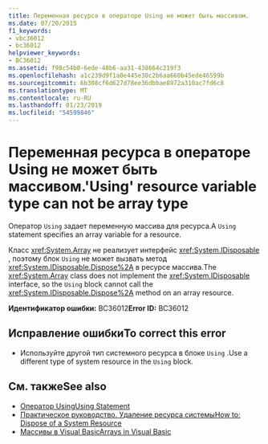 ```yaml
---
title: Переменная ресурса в операторе Using не может быть массивом.
ms.date: 07/20/2015
f1_keywords:
- vbc36012
- bc36012
helpviewer_keywords:
- BC36012
ms.assetid: f98c54b0-6ede-48b6-aa31-438664c219f3
ms.openlocfilehash: a1c239d9f1a0e445e30c2b6aa660b45ede46599b
ms.sourcegitcommit: 6b308cf6d627d78ee36dbbae8972a310ac7fd6c8
ms.translationtype: MT
ms.contentlocale: ru-RU
ms.lasthandoff: 01/23/2019
ms.locfileid: "54599846"
---
```

# <a name="using-resource-variable-type-can-not-be-array-type"></a><span data-ttu-id="de3b1-102">Переменная ресурса в операторе Using не может быть массивом.</span><span class="sxs-lookup"><span data-stu-id="de3b1-102">'Using' resource variable type can not be array type</span></span>
<span data-ttu-id="de3b1-103">Оператор `Using` задает переменную массива для ресурса.</span><span class="sxs-lookup"><span data-stu-id="de3b1-103">A `Using` statement specifies an array variable for a resource.</span></span>  
  
 <span data-ttu-id="de3b1-104">Класс <xref:System.Array> не реализует интерфейс <xref:System.IDisposable> , поэтому блок `Using` не может вызвать метод <xref:System.IDisposable.Dispose%2A> в ресурсе массива.</span><span class="sxs-lookup"><span data-stu-id="de3b1-104">The <xref:System.Array> class does not implement the <xref:System.IDisposable> interface, so the `Using` block cannot call the <xref:System.IDisposable.Dispose%2A> method on an array resource.</span></span>  
  
 <span data-ttu-id="de3b1-105">**Идентификатор ошибки:** BC36012</span><span class="sxs-lookup"><span data-stu-id="de3b1-105">**Error ID:** BC36012</span></span>  
  
## <a name="to-correct-this-error"></a><span data-ttu-id="de3b1-106">Исправление ошибки</span><span class="sxs-lookup"><span data-stu-id="de3b1-106">To correct this error</span></span>  
  
-   <span data-ttu-id="de3b1-107">Используйте другой тип системного ресурса в блоке `Using` .</span><span class="sxs-lookup"><span data-stu-id="de3b1-107">Use a different type of system resource in the `Using` block.</span></span>  
  
## <a name="see-also"></a><span data-ttu-id="de3b1-108">См. также</span><span class="sxs-lookup"><span data-stu-id="de3b1-108">See also</span></span>
- [<span data-ttu-id="de3b1-109">Оператор Using</span><span class="sxs-lookup"><span data-stu-id="de3b1-109">Using Statement</span></span>](../../visual-basic/language-reference/statements/using-statement.md)
- [<span data-ttu-id="de3b1-110">Практическое руководство. Удаление ресурса системы</span><span class="sxs-lookup"><span data-stu-id="de3b1-110">How to: Dispose of a System Resource</span></span>](../../visual-basic/programming-guide/language-features/control-flow/how-to-dispose-of-a-system-resource.md)
- [<span data-ttu-id="de3b1-111">Массивы в Visual Basic</span><span class="sxs-lookup"><span data-stu-id="de3b1-111">Arrays in Visual Basic</span></span>](~/docs/visual-basic/programming-guide/language-features/arrays/index.md)
